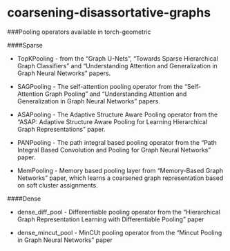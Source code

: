 # coarsening-disassortative-graphs

###Pooling operators available in torch-geometric

####Sparse
* TopKPooling - from the “Graph U-Nets”, “Towards Sparse Hierarchical Graph Classifiers” and “Understanding Attention and Generalization in Graph Neural Networks” papers.

* SAGPooling - The self-attention pooling operator from the “Self-Attention Graph Pooling” and “Understanding Attention and Generalization in Graph Neural Networks” papers.

* ASAPooling - The Adaptive Structure Aware Pooling operator from the “ASAP: Adaptive Structure Aware Pooling for Learning Hierarchical Graph Representations” paper.

* PANPooling - The path integral based pooling operator from the “Path Integral Based Convolution and Pooling for Graph Neural Networks” paper.

* MemPooling - Memory based pooling layer from “Memory-Based Graph Networks” paper, which learns a coarsened graph representation based on soft cluster assignments.



####Dense
* dense_diff_pool - Differentiable pooling operator from the “Hierarchical Graph Representation Learning with Differentiable Pooling” paper

* dense_mincut_pool - MinCUt pooling operator from the “Mincut Pooling in Graph Neural Networks” paper